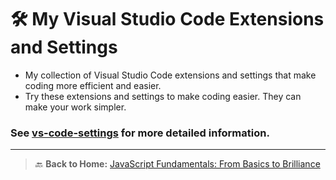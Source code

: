 # 🛠️ My Visual Studio Code Extensions and Settings

- My collection of Visual Studio Code extensions and settings that make coding more efficient and easier.
- Try these extensions and settings to make coding easier. They can make your work simpler.

### See [vs-code-settings](https://github.com/GunaPalanivel/vs-code-settings) for more detailed information.

---

> 🔙 **Back to Home:** [JavaScript Fundamentals: From Basics to Brilliance](../index.md)

